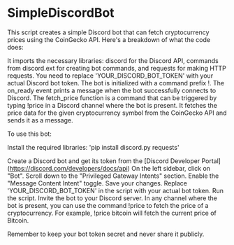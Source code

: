 # SimpleDiscordBot

This script creates a simple Discord bot that can fetch cryptocurrency prices using the CoinGecko API. Here's a breakdown of what the code does:

It imports the necessary libraries: discord for the Discord API, commands from discord.ext for creating bot commands, and requests for making HTTP requests.
You need to replace 'YOUR_DISCORD_BOT_TOKEN' with your actual Discord bot token.
The bot is initialized with a command prefix !.
The on_ready event prints a message when the bot successfully connects to Discord.
The fetch_price function is a command that can be triggered by typing !price <symbol> in a Discord channel where the bot is present. It fetches the price data for the given cryptocurrency symbol from the CoinGecko API and sends it as a message.

To use this bot:

Install the required libraries:
'pip install discord.py requests'

Create a Discord bot and get its token from the [Discord Developer Portal] (https://discord.com/developers/docs/api)
On the left sidebar, click on "Bot".
Scroll down to the "Privileged Gateway Intents" section.
Enable the "Message Content Intent" toggle.
Save your changes.
Replace 'YOUR_DISCORD_BOT_TOKEN' in the script with your actual bot token.
Run the script.
Invite the bot to your Discord server.
In any channel where the bot is present, you can use the command !price <symbol> to fetch the price of a cryptocurrency. For example, !price bitcoin will fetch the current price of Bitcoin.

Remember to keep your bot token secret and never share it publicly.
